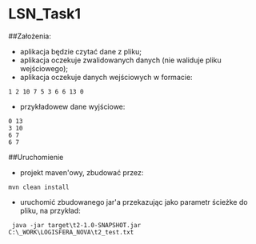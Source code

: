 # LSN_Task1

##Założenia:
- aplikacja będzie czytać dane z pliku;
- aplikacja oczekuje zwalidowanych danych (nie waliduje pliku wejściowego);
- aplikacja oczekuje danych wejściowych w formacie: 
```
1 2 10 7 5 3 6 6 13 0
```
- przykładowew dane wyjściowe:

```
0 13
3 10
6 7
6 7
```

##Uruchomienie
- projekt maven'owy, zbudować przez:

```mvn clean install```
- uruchomić zbudowanego jar'a przekazując jako parametr ścieżke do pliku, na przykład:

``` java -jar target\t2-1.0-SNAPSHOT.jar C:\_WORK\LOGISFERA_NOVA\t2_test.txt```